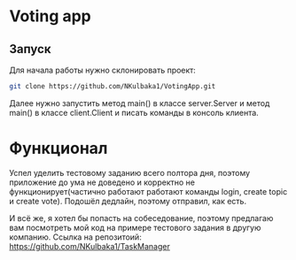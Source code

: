 # Voting app

## Запуск
Для начала работы нужно склонировать проект:
```sh
git clone https://github.com/NKulbaka1/VotingApp.git
```
Далее нужно запустить метод main() в классе server.Server и метод main() в классе client.Client и писать команды в консоль клиента.

# Функционал

Успел уделить тестовому заданию всего полтора дня, поэтому приложение до ума не доведено и корректно не функционирует(частично работают работают команды login, create topic и create vote). Подошёл дедлайн, поэтому отправил, как есть.

И всё же, я хотел бы попасть на собеседование, поэтому предлагаю вам посмотреть мой код на примере тестового задания в другую компанию. Ссылка на репозитоий: https://github.com/NKulbaka1/TaskManager
